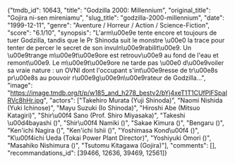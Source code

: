 {"tmdb_id": 10643, "title": "Godzilla 2000: Millennium", "original_title": "Gojira ni-sen mireniamu", "slug_title": "godzilla-2000-millennium", "date": "1999-12-11", "genre": "Aventure / Horreur / Action / Science-Fiction", "score": "6.1/10", "synopsis": "L'arm\u00e9e tente encore et toujours de tuer Godzilla, tandis que le Pr Shinoda suit le monstre \u00e0 la trace pour tenter de percer le secret de son invuln\u00e9rabilit\u00e9. Un \u00e9trange m\u00e9t\u00e9ore est retrouv\u00e9 au fond de l'eau et remont\u00e9. Le m\u00e9t\u00e9ore ne tarde pas \u00e0 d\u00e9voiler sa vraie nature : un OVNI dont l'occupant s'int\u00e9resse de tr\u00e8s pr\u00e8s au pouvoir r\u00e9g\u00e9n\u00e9rateur de Godzilla...", "image": "https://image.tmdb.org/t/p/w185_and_h278_bestv2/bYj4xeT1T1CUfPlFSpaIRVc8hHr.jpg", "actors": ["Takehiro Murata (Yuji Shinoda)", "Naomi Nishida (Yuki Ichinose)", "Mayu Suzuki (Io Shinoda)", "Hiroshi Abe (Mitsuo Katagiri)", "Shir\u00f4 Sano (Prof. Shiro Miyasaka)", "Takeshi \u00d4bayashi ()", "Shir\u00f4 Namiki ()", "Sakae Kimura ()", "Bengaru ()", "Ken'ichi Nagira ()", "Ken'ichi Ishii ()", "Yoshimasa Kond\u00f4 ()", "K\u00f4ichi Ueda (Tokai Power Plant Director)", "Yoshiyuki Omori ()", "Masahiko Nishimura ()", "Tsutomu Kitagawa (Gojira)"], "comments": [], "recommandations_id": [39466, 12636, 39469, 12561]}
